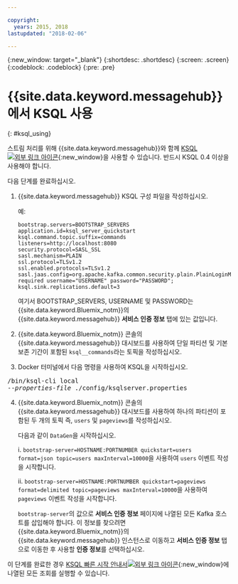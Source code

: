 ```yaml
---

copyright:
  years: 2015, 2018
lastupdated: "2018-02-06"

---
```


{:new_window: target="_blank"}
{:shortdesc: .shortdesc}
{:screen: .screen}
{:codeblock: .codeblock}
{:pre: .pre}

# {{site.data.keyword.messagehub}}에서 KSQL 사용
{: #ksql_using}

스트림 처리를 위해 {{site.data.keyword.messagehub}}와 함께 [KSQL ![외부 링크 아이콘](../../icons/launch-glyph.svg "외부 링크 아이콘")](https://github.com/confluentinc/ksql){:new_window}을 사용할 수 있습니다. 반드시 KSQL 0.4 이상을 사용해야 합니다. 

다음 단계를 완료하십시오.

1. {{site.data.keyword.messagehub}} KSQL 구성 파일을 작성하십시오. 

    예:
    ```
    bootstrap.servers=BOOTSTRAP_SERVERS
    application.id=ksql_server_quickstart
    ksql.command.topic.suffix=commands
    listeners=http://localhost:8080
    security.protocol=SASL_SSL
    sasl.mechanism=PLAIN
    ssl.protocol=TLSv1.2
    ssl.enabled.protocols=TLSv1.2
    sasl.jaas.config=org.apache.kafka.common.security.plain.PlainLoginModule required username="USERNAME" password="PASSWORD";
    ksql.sink.replications.default=3
    ```
    여기서 BOOTSTRAP_SERVERS, USERNAME 및 PASSWORD는 {{site.data.keyword.Bluemix_notm}}의 {{site.data.keyword.messagehub}} **서비스 인증 정보** 탭에 있는 값입니다.

2. {{site.data.keyword.Bluemix_notm}} 콘솔의 {{site.data.keyword.messagehub}} 대시보드를 사용하여 단일 파티션 및 기본 보존 기간이 포함된
<code>ksql__commands</code>라는 토픽을 작성하십시오.
3. Docker 터미널에서 다음 명령을 사용하여 KSQL을 시작하십시오.
<pre class="pre">/bin/ksql-cli local 
--<var class="keyword varname">properties-file</var> ./config/ksqlserver.properties
</pre>
4. {{site.data.keyword.Bluemix_notm}} 콘솔의 {{site.data.keyword.messagehub}} 대시보드를 사용하여 하나의 파티션이 포함된 두 개의 토픽 즉,
<code>users</code> 및 <code>pageviews</code>를 작성하십시오.

    다음과 같이 <code>DataGen</code>을 시작하십시오.
	
    i. <code>bootstrap-server=HOSTNAME:PORTNUMBER quickstart=users format=json topic=users maxInterval=10000</code>을 사용하여
<code>users</code> 이벤트 작성을 시작합니다.
	
    ii. <code>bootstrap-server=HOSTNAME:PORTNUMBER quickstart=pageviews format=delimited topic=pageviews maxInterval=10000</code>을 사용하여
<code>pageviews</code> 이벤트 작성을 시작합니다.
	
	<code>bootstrap-server</code>의 값으로 **서비스 인증 정보** 페이지에 나열된 모든 Kafka 호스트를 삽입해야 합니다. 이 정보를 찾으려면
{{site.data.keyword.Bluemix_notm}}의 {{site.data.keyword.messagehub}} 인스턴스로 이동하고
**서비스 인증 정보** 탭으로 이동한 후 사용할 **인증 정보**를 선택하십시오.

이 단계를 완료한 경우
[KSQL 빠른 시작
안내서![외부 링크 아이콘](../../icons/launch-glyph.svg "외부 링크 아이콘")](https://github.com/confluentinc/ksql/tree/0.1.x/docs/quickstart#create-a-stream-and-table){:new_window}에 나열된 모든 조회를 실행할 수 있습니다.

